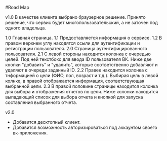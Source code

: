 #Road Map

v1.0
В качестве клиента выбрано браузерное решение. Принято решение, что сервис будет многопользовательский, а не заточен под одного владельца.

1.0 Главная страница.
1.1 Предоставляется информация о сервисе.
1.2 В правом верхнем углу находятся ссыли для аутентификации и регистрации пользователя.
2.0 Страница аутентифицированного пользователя.
2.1 С левой стороны находится колонка с очередью целей. Под ней текстбокс для ввода ID пользователя ВК. Ниже две кнопки "добавить" и "удалить", которые соответственно добавляют и удаляют в очереди заданный ID.
2.2 Правее находится колонка с тнформацией о цели (ФИО, пол, возраст и т.д.). Выбирая цель в левой колнке, в правой отображается информация, соответствующая выбранной цели.
2.3 В правой половине страницы находится колонка для выбора и отображения отчетов по цели. Ниже колонки находится выпадающий список для выбора отчета и кнопкой для запуска составления выбранного отчета.


v2.0
+ Добавится десктопный клиент.
+ Добавится возможность авторизироваться под аккаунтом своего вк-приложения.
